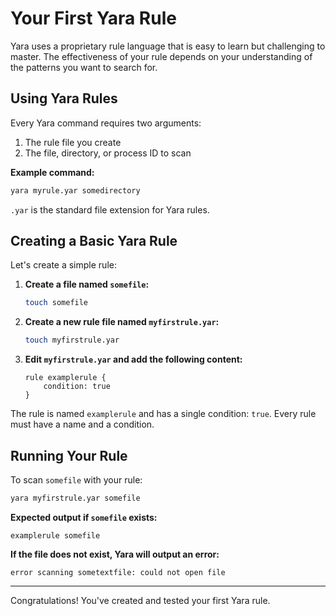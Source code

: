 # Your First Yara Rule

Yara uses a proprietary rule language that is easy to learn but challenging to master. The effectiveness of your rule depends on your understanding of the patterns you want to search for.

## Using Yara Rules

Every Yara command requires two arguments:
1. The rule file you create
2. The file, directory, or process ID to scan

**Example command:**
```bash
yara myrule.yar somedirectory
```
`.yar` is the standard file extension for Yara rules.

## Creating a Basic Yara Rule

Let's create a simple rule:

1. **Create a file named `somefile`:**
    ```bash
    touch somefile
    ```

2. **Create a new rule file named `myfirstrule.yar`:**
    ```bash
    touch myfirstrule.yar
    ```

3. **Edit `myfirstrule.yar` and add the following content:**
    ```yara
    rule examplerule {
        condition: true
    }
    ```

The rule is named `examplerule` and has a single condition: `true`. Every rule must have a name and a condition.

## Running Your Rule

To scan `somefile` with your rule:
```bash
yara myfirstrule.yar somefile
```

**Expected output if `somefile` exists:**
```
examplerule somefile
```

**If the file does not exist, Yara will output an error:**
```
error scanning sometextfile: could not open file
```

---

Congratulations! You've created and tested your first Yara rule.